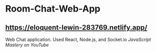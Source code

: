 # Room-Chat-Web-App
## https://eloquent-lewin-283769.netlify.app/

Web Chat application. Used React, Node.js, and Socket.io
*JavaScript Mastery on YouTube*


#
